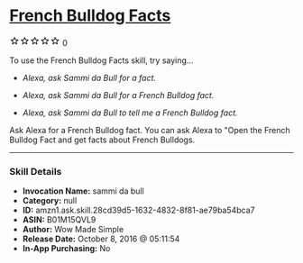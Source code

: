 # [French Bulldog Facts](http://alexa.amazon.com/#skills/amzn1.ask.skill.28cd39d5-1632-4832-8f81-ae79ba54bca7)
![0 stars](../../images/ic_star_border_black_18dp_1x.png)![0 stars](../../images/ic_star_border_black_18dp_1x.png)![0 stars](../../images/ic_star_border_black_18dp_1x.png)![0 stars](../../images/ic_star_border_black_18dp_1x.png)![0 stars](../../images/ic_star_border_black_18dp_1x.png) 0

To use the French Bulldog Facts skill, try saying...

* *Alexa, ask Sammi da Bull for a fact.*

* *Alexa, ask Sammi da Bull for a French Bulldog fact.*

* *Alexa, ask Sammi da Bull to tell me a French Bulldog fact.*

Ask Alexa for a French Bulldog fact.  You can ask Alexa to "Open the French Bulldog Fact and get facts about French Bulldogs.

***

### Skill Details

* **Invocation Name:** sammi da bull
* **Category:** null
* **ID:** amzn1.ask.skill.28cd39d5-1632-4832-8f81-ae79ba54bca7
* **ASIN:** B01M15QVL9
* **Author:** Wow Made Simple
* **Release Date:** October 8, 2016 @ 05:11:54
* **In-App Purchasing:** No
